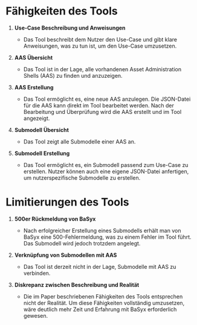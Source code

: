 # Fähigkeiten des Tools

1. **Use-Case Beschreibung und Anweisungen**
   - Das Tool beschreibt dem Nutzer den Use-Case und gibt klare Anweisungen, was zu tun ist, um den Use-Case umzusetzen.

2. **AAS Übersicht**
   - Das Tool ist in der Lage, alle vorhandenen Asset Administration Shells (AAS) zu finden und anzuzeigen.

3. **AAS Erstellung**
   - Das Tool ermöglicht es, eine neue AAS anzulegen. Die JSON-Datei für die AAS kann direkt im Tool bearbeitet werden. Nach der Bearbeitung und Überprüfung wird die AAS erstellt und im Tool angezeigt.

4. **Submodell Übersicht**
   - Das Tool zeigt alle Submodelle einer AAS an.

5. **Submodell Erstellung**
   - Das Tool ermöglicht es, ein Submodell passend zum Use-Case zu erstellen. Nutzer können auch eine eigene JSON-Datei anfertigen, um nutzerspezifische Submodelle zu erstellen.

# Limitierungen des Tools

1. **500er Rückmeldung von BaSyx**
   - Nach erfolgreicher Erstellung eines Submodells erhält man von BaSyx eine 500-Fehlermeldung, was zu einem Fehler im Tool führt. Das Submodell wird jedoch trotzdem angelegt.

2. **Verknüpfung von Submodellen mit AAS**
   - Das Tool ist derzeit nicht in der Lage, Submodelle mit AAS zu verbinden.

3. **Diskrepanz zwischen Beschreibung und Realität**
   - Die im Paper beschriebenen Fähigkeiten des Tools entsprechen nicht der Realität. Um diese Fähigkeiten vollständig umzusetzen, wäre deutlich mehr Zeit und Erfahrung mit BaSyx erforderlich gewesen.
